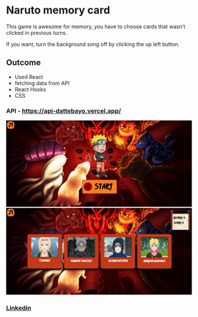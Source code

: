 # Naruto memory card

This game is awesome for memory, you have to choose cards that wasn't clicked in previous turns.

If you want, turn the background song off by clicking the up left button.

## Outcome
- Used React
- fetching data from API
- React Hooks
- CSS

### API - https://api-dattebayo.vercel.app/

<img src="./src/assets/imgs/project-ss1.png"/>
<img src="./src/assets/imgs/project-ss2.png"/>

### [Linkedin](https://www.linkedin.com/in/diego-coura-18b88317b/)